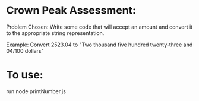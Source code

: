# Crown Peak Assessment:
  Problem Chosen:
  Write some code that will accept an amount and convert it to the
  appropriate string representation.

  Example:
  Convert 2523.04
  to "Two thousand five hundred twenty-three and 04/100
  dollars"

# To use:
  run node printNumber.js
